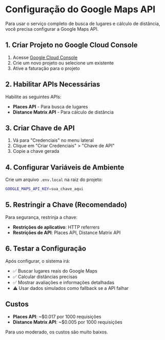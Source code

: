 # Configuração do Google Maps API

Para usar o serviço completo de busca de lugares e cálculo de distância, você precisa configurar a Google Maps API.

## 1. Criar Projeto no Google Cloud Console

1. Acesse [Google Cloud Console](https://console.cloud.google.com/)
2. Crie um novo projeto ou selecione um existente
3. Ative a faturação para o projeto

## 2. Habilitar APIs Necessárias

Habilite as seguintes APIs:
- **Places API** - Para busca de lugares
- **Distance Matrix API** - Para cálculo de distância

## 3. Criar Chave de API

1. Vá para "Credenciais" no menu lateral
2. Clique em "Criar Credenciais" > "Chave de API"
3. Copie a chave gerada

## 4. Configurar Variáveis de Ambiente

Crie um arquivo `.env.local` na raiz do projeto:

```bash
GOOGLE_MAPS_API_KEY=sua_chave_aqui
```

## 5. Restringir a Chave (Recomendado)

Para segurança, restrinja a chave:
- **Restrições de aplicativo**: HTTP referrers
- **Restrições de API**: Places API, Distance Matrix API

## 6. Testar a Configuração

Após configurar, o sistema irá:
- ✅ Buscar lugares reais do Google Maps
- ✅ Calcular distâncias precisas
- ✅ Mostrar avaliações e informações detalhadas
- ⚠️ Usar dados simulados como fallback se a API falhar

## Custos

- **Places API**: ~$0.017 por 1000 requisições
- **Distance Matrix API**: ~$0.005 por 1000 requisições

Para uso moderado, os custos são muito baixos.
